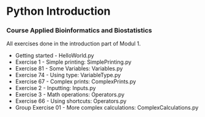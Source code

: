 # Python Introduction
### Course Applied Bioinformatics and Biostatistics
All exercises done in the introduction part of Modul 1.
* Getting started - HelloWorld.py
* Exercise 1 - Simple printing: SimplePrinting.py
* Exercise 81 - Some Variables: Variables.py
* Exercise 74 - Using type: VariableType.py
* Exercise 67 - Complex prints: ComplexPrints.py
* Exercise 2 - Inputting: Inputs.py
* Exercise 3 - Math operations: Operators.py
* Exercise 66 - Using shortcuts: Operators.py
* Group Exercise 01 - More complex calculations: ComplexCalculations.py
